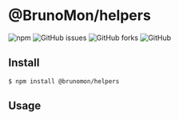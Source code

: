 
# @BrunoMon/helpers

![npm](https://img.shields.io/npm/v/@brunomon/helpers)
![GitHub issues](https://img.shields.io/github/issues/brunomon/helpers)
![GitHub forks](https://img.shields.io/github/forks/brunomon/helpers?style=flat-square)
![GitHub](https://img.shields.io/github/license/brunomon/helpers)



## Install

```
$ npm install @brunomon/helpers
```

## Usage

```js
```
